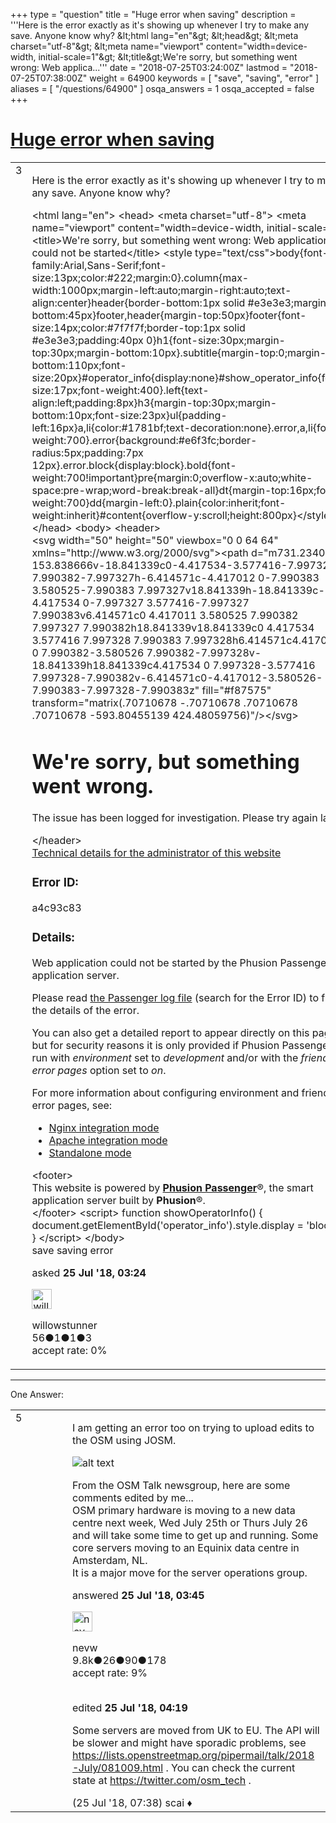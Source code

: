 +++
type = "question"
title = "Huge error when saving"
description = '''Here is the error exactly as it&#x27;s showing up whenever I try to make any save. Anyone know why?   &amp;lt;html lang=&quot;en&quot;&amp;gt; &amp;lt;head&amp;gt; &amp;lt;meta charset=&quot;utf-8&quot;&amp;gt; &amp;lt;meta name=&quot;viewport&quot; content=&quot;width=device-width, initial-scale=1&quot;&amp;gt; &amp;lt;title&amp;gt;We&#x27;re sorry, but something went wrong: Web applica...'''
date = "2018-07-25T03:24:00Z"
lastmod = "2018-07-25T07:38:00Z"
weight = 64900
keywords = [ "save", "saving", "error" ]
aliases = [ "/questions/64900" ]
osqa_answers = 1
osqa_accepted = false
+++

<div class="headNormal">

# [Huge error when saving](/questions/64900/huge-error-when-saving)

</div>

<div id="main-body">

<div id="askform">

<table id="question-table" style="width:100%;">
<colgroup>
<col style="width: 50%" />
<col style="width: 50%" />
</colgroup>
<tbody>
<tr>
<td style="width: 30px; vertical-align: top"><div class="vote-buttons">
<span id="post-64900-upvote" class="ajax-command post-vote up" rel="nofollow" title="I like this post (click again to cancel)"> </span>
<div id="post-64900-score" class="post-score" title="current number of votes">
3
</div>
<span id="post-64900-downvote" class="ajax-command post-vote down" rel="nofollow" title="I dont like this post (click again to cancel)"> </span> <span id="favorite-mark" class="ajax-command favorite-mark" rel="nofollow" title="mark/unmark this question as favorite (click again to cancel)"> </span>
<div id="favorite-count" class="favorite-count">
&#10;</div>
</div></td>
<td><div id="item-right">
<div class="question-body">
<p>Here is the error exactly as it's showing up whenever I try to make any save. Anyone know why?</p>
&lt;html lang="en"&gt; &lt;head&gt; &lt;meta charset="utf-8"&gt; &lt;meta name="viewport" content="width=device-width, initial-scale=1"&gt; &lt;title&gt;We're sorry, but something went wrong: Web application could not be started&lt;/title&gt; &lt;style type="text/css"&gt;body{font-family:Arial,Sans-Serif;font-size:13px;color:#222;margin:0}.column{max-width:1000px;margin-left:auto;margin-right:auto;text-align:center}header{border-bottom:1px solid #e3e3e3;margin-bottom:45px}footer,header{margin-top:50px}footer{font-size:14px;color:#7f7f7f;border-top:1px solid #e3e3e3;padding:40px 0}h1{font-size:30px;margin-top:30px;margin-bottom:10px}.subtitle{margin-top:0;margin-bottom:110px;font-size:20px}#operator_info{display:none}#show_operator_info{font-size:17px;font-weight:400}.left{text-align:left;padding:8px}h3{margin-top:30px;margin-bottom:10px;font-size:23px}ul{padding-left:16px}a,li{color:#1781bf;text-decoration:none}.error,a,li{font-weight:700}.error{background:#e6f3fc;border-radius:5px;padding:7px 12px}.error.block{display:block}.bold{font-weight:700!important}pre{margin:0;overflow-x:auto;white-space:pre-wrap;word-break:break-all}dt{margin-top:16px;font-weight:700}dd{margin-left:0}.plain{color:inherit;font-weight:inherit}#content{overflow-y:scroll;height:800px}&lt;/style&gt; &lt;/head&gt; &lt;body&gt; &lt;header&gt;
<div>
&lt;svg width="50" height="50" viewbox="0 0 64 64" xmlns="http://www.w3.org/2000/svg"&gt;&lt;path d="m731.234002 153.838666v-18.841339c0-4.417534-3.577416-7.997327-7.990382-7.997327h-6.414571c-4.417012 0-7.990383 3.580525-7.990383 7.997327v18.841339h-18.841339c-4.417534 0-7.997327 3.577416-7.997327 7.990383v6.414571c0 4.417011 3.580525 7.990382 7.997327 7.990382h18.841339v18.841339c0 4.417534 3.577416 7.997328 7.990383 7.997328h6.414571c4.417011 0 7.990382-3.580526 7.990382-7.997328v-18.841339h18.841339c4.417534 0 7.997328-3.577416 7.997328-7.990382v-6.414571c0-4.417012-3.580526-7.990383-7.997328-7.990383z" fill="#f87575" transform="matrix(.70710678 -.70710678 .70710678 .70710678 -593.80455139 424.48059756)"/&gt;&lt;/svg&gt;
<h1 id="were-sorry-but-something-went-wrong.">We're sorry, but something went wrong.</h1>
<p>The issue has been logged for investigation. Please try again later.</p>
</div>
&lt;/header&gt;
<div>
<a href="#">Technical details for the administrator of this website</a>
<div>
<div>
<h3 id="error-id">Error ID:</h3>
<span>a4c93c83</span>
<h3 id="details">Details:</h3>
<p>Web application could not be started by the Phusion Passenger application server.</p>
<p>Please read <a href="https://www.phusionpassenger.com/library/admin/log_file/">the Passenger log file</a> (search for the Error ID) to find the details of the error.</p>
<p>You can also get a detailed report to appear directly on this page, but for security reasons it is only provided if Phusion Passenger is run with <em>environment</em> set to <em>development</em> and/or with the <em>friendly error pages</em> option set to <em>on</em>.</p>
<p>For more information about configuring environment and friendly error pages, see:</p>
<ul>
<li><a href="https://www.phusionpassenger.com/library/config/nginx/reference/#passenger_friendly_error_pages">Nginx integration mode</a></li>
<li><a href="https://www.phusionpassenger.com/library/config/apache/reference/#passengerfriendlyerrorpages">Apache integration mode</a></li>
<li><a href="https://www.phusionpassenger.com/library/config/standalone/reference/#--friendly-error-pages---no-friendly-error-pages-friendly_error_pages">Standalone mode</a></li>
</ul>
</div>
</div>
</div>
&lt;footer&gt;
<div>
This website is powered by <a href="https:%3Cwbr%3E//www.phusionpassenger.com"><strong>Phusion Passenger</strong></a>®, the smart application server built by <strong>Phusion</strong>®.
</div>
&lt;/footer&gt; &lt;script&gt; function showOperatorInfo() { document.getElementById('operator_info').style.display = 'block'; } &lt;/script&gt; &lt;/body&gt;
</div>
<div id="question-tags" class="tags-container tags">
<span class="post-tag tag-link-save" rel="tag" title="see questions tagged &#39;save&#39;">save</span> <span class="post-tag tag-link-saving" rel="tag" title="see questions tagged &#39;saving&#39;">saving</span> <span class="post-tag tag-link-error" rel="tag" title="see questions tagged &#39;error&#39;">error</span>
</div>
<div id="question-controls" class="post-controls">
&#10;</div>
<div class="post-update-info-container">
<div class="post-update-info post-update-info-user">
<p>asked <strong>25 Jul '18, 03:24</strong></p>
<img src="https://secure.gravatar.com/avatar/4a5b56f4bf98d0ed3e6b482e00f3fe55?s=32&amp;d=identicon&amp;r=g" class="gravatar" width="32" height="32" alt="willowstunner&#39;s gravatar image" />
<p><span>willowstunner</span><br />
<span class="score" title="56 reputation points">56</span><span title="1 badges"><span class="badge1">●</span><span class="badgecount">1</span></span><span title="1 badges"><span class="silver">●</span><span class="badgecount">1</span></span><span title="3 badges"><span class="bronze">●</span><span class="badgecount">3</span></span><br />
<span class="accept_rate" title="Rate of the user&#39;s accepted answers">accept rate:</span> <span title="willowstunner has no accepted answers">0%</span></p>
</div>
</div>
<div id="comments-container-64900" class="comments-container">
&#10;</div>
<div id="comment-tools-64900" class="comment-tools">
&#10;</div>
<div class="clear">
&#10;</div>
<div id="comment-64900-form-container" class="comment-form-container">
&#10;</div>
<div class="clear">
&#10;</div>
</div></td>
</tr>
</tbody>
</table>

------------------------------------------------------------------------

<div class="tabBar">

<span id="sort-top"></span>

<div class="headQuestions">

One Answer:

</div>

</div>

<span id="64901"></span>

<div id="answer-container-64901" class="answer">

<table style="width:100%;">
<colgroup>
<col style="width: 50%" />
<col style="width: 50%" />
</colgroup>
<tbody>
<tr>
<td style="width: 30px; vertical-align: top"><div class="vote-buttons">
<span id="post-64901-upvote" class="ajax-command post-vote up" rel="nofollow" title="I like this post (click again to cancel)"> </span>
<div id="post-64901-score" class="post-score" title="current number of votes">
5
</div>
<span id="post-64901-downvote" class="ajax-command post-vote down" rel="nofollow" title="I dont like this post (click again to cancel)"> </span>
</div></td>
<td><div class="item-right">
<div class="answer-body">
<p>I am getting an error too on trying to upload edits to the OSM using JOSM.</p>
<p><img src="https://help.openstreetmap.org/upfiles/Screen_Shot_2018-07-25_at_12.42.41_PM.png" alt="alt text" /></p>
<p>From the OSM Talk newsgroup, here are some comments edited by me...<br />
OSM primary hardware is moving to a new data centre next week, Wed July 25th or Thurs July 26 and will take some time to get up and running. Some core servers moving to an Equinix data centre in Amsterdam, NL.<br />
It is a major move for the server operations group.</p>
</div>
<div class="answer-controls post-controls">
&#10;</div>
<div class="post-update-info-container">
<div class="post-update-info post-update-info-user">
<p>answered <strong>25 Jul '18, 03:45</strong></p>
<img src="https://secure.gravatar.com/avatar/e5674dd96938593e0af5130dfffe0f90?s=32&amp;d=identicon&amp;r=g" class="gravatar" width="32" height="32" alt="nevw&#39;s gravatar image" />
<p><span>nevw</span><br />
<span class="score" title="9843 reputation points"><span>9.8k</span></span><span title="26 badges"><span class="badge1">●</span><span class="badgecount">26</span></span><span title="90 badges"><span class="silver">●</span><span class="badgecount">90</span></span><span title="178 badges"><span class="bronze">●</span><span class="badgecount">178</span></span><br />
<span class="accept_rate" title="Rate of the user&#39;s accepted answers">accept rate:</span> <span title="nevw has 32 accepted answers">9%</span> </br></br></p>
</img>
</div>
<div class="post-update-info post-update-info-edited">
<p><span> edited <strong>25 Jul '18, 04:19</strong> </span></p>
</div>
</div>
<div id="comments-container-64901" class="comments-container">
<span id="64907"></span>
<div id="comment-64907" class="comment">
<div id="post-64907-score" class="comment-score">
&#10;</div>
<div class="comment-text">
<p>Some servers are moved from UK to EU. The API will be slower and might have sporadic problems, see <a href="https://lists.openstreetmap.org/pipermail/talk/2018-July/081009.html">https://lists.openstreetmap.org/pipermail/talk/2018-July/081009.html</a> . You can check the current state at <a href="https://twitter.com/osm_tech">https://twitter.com/osm_tech</a> .</p>
</div>
<div id="comment-64907-info" class="comment-info">
<span class="comment-age">(25 Jul '18, 07:38)</span> <span class="comment-user userinfo">scai ♦</span>
</div>
</div>
</div>
<div id="comment-tools-64901" class="comment-tools">
&#10;</div>
<div class="clear">
&#10;</div>
<div id="comment-64901-form-container" class="comment-form-container">
&#10;</div>
<div class="clear">
&#10;</div>
</div></td>
</tr>
</tbody>
</table>

</div>

<div class="paginator-container-left">

</div>

</div>

</div>


